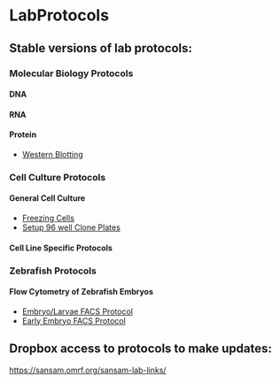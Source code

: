 # LabProtocols

## Stable versions of lab protocols:

### Molecular Biology Protocols
#### DNA
#### RNA
#### Protein
* [Western Blotting]()

### Cell Culture Protocols
#### General Cell Culture
* [Freezing Cells]()
* [Setup 96 well Clone Plates]()

#### Cell Line Specific Protocols

### Zebrafish Protocols

#### Flow Cytometry of Zebrafish Embryos
* [Embryo/Larvae FACS Protocol](https://www.dropbox.com/s/sgc0n255z0h2gpp/2020-08-26%20-%20_Cgs_Embryo_Facs_Protocol_2020Aug26_Cls.pdf?dl=0)
* [Early Embryo FACS Protocol](https://www.dropbox.com/s/sgc0n255z0h2gpp/2020-08-26%20-%20_Cgs_Embryo_Facs_Protocol_2020Aug26_Cls.pdf?dl=0)


## Dropbox access to protocols to make updates:

https://sansam.omrf.org/sansam-lab-links/

